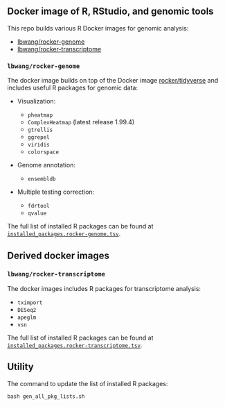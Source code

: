 ## Docker image of R, RStudio, and genomic tools
This repo builds various R Docker images for genomic analysis:

- [lbwang/rocker-genome](https://hub.docker.com/r/lbwang/rocker-genome)
- [lbwang/rocker-transcriptome](https://hub.docker.com/r/lbwang/rocker-transcriptome)


### `lbwang/rocker-genome`
The docker image builds on top of the Docker image [rocker/tidyverse] and includes useful R packages for genomic data:

- Visualization:
    - `pheatmap`
    - `ComplexHeatmap` (latest release 1.99.4)
    - `gtrellis`
    - `ggrepel`
    - `viridis`
    - `colorspace`

- Genome annotation:
    - `ensembldb`

- Multiple testing correction:
    - `fdrtool`
    - `qvalue`

The full list of installed R packages can be found at [`installed_packages.rocker-genome.tsv`][pkg-list rocker-genome].



## Derived docker images

### `lbwang/rocker-transcriptome`
The docker images includes R packages for transcriptome analysis:

- `tximport`
- `DESeq2`
- `apeglm`
- `vsn`

The full list of installed R packages can be found at [`installed_packages.rocker-transcriptome.tsv`][pkg-list rocker-transcriptome].

[rocker/tidyverse]: https://github.com/rocker-org/rocker-versioned
[pkg-list rocker-genome]: https://github.com/ccwang002/rocker-genome/blob/master/installed_packages.rocker-genome.tsv
[pkg-list rocker-transcriptome]: https://github.com/ccwang002/rocker-genome/blob/master/installed_packages.rocker-transcriptome.tsv



## Utility
The command to update the list of installed R packages:

    bash gen_all_pkg_lists.sh

